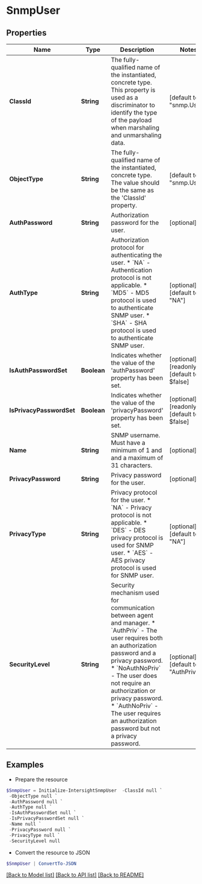 # SnmpUser
## Properties

Name | Type | Description | Notes
------------ | ------------- | ------------- | -------------
**ClassId** | **String** | The fully-qualified name of the instantiated, concrete type. This property is used as a discriminator to identify the type of the payload when marshaling and unmarshaling data. | [default to "snmp.User"]
**ObjectType** | **String** | The fully-qualified name of the instantiated, concrete type. The value should be the same as the &#39;ClassId&#39; property. | [default to "snmp.User"]
**AuthPassword** | **String** | Authorization password for the user. | [optional] 
**AuthType** | **String** | Authorization protocol for authenticating the user. * &#x60;NA&#x60; - Authentication protocol is not applicable. * &#x60;MD5&#x60; - MD5 protocol is used to authenticate SNMP user. * &#x60;SHA&#x60; - SHA protocol is used to authenticate SNMP user. | [optional] [default to "NA"]
**IsAuthPasswordSet** | **Boolean** | Indicates whether the value of the &#39;authPassword&#39; property has been set. | [optional] [readonly] [default to $false]
**IsPrivacyPasswordSet** | **Boolean** | Indicates whether the value of the &#39;privacyPassword&#39; property has been set. | [optional] [readonly] [default to $false]
**Name** | **String** | SNMP username. Must have a minimum of 1 and and a maximum of 31 characters. | [optional] 
**PrivacyPassword** | **String** | Privacy password for the user. | [optional] 
**PrivacyType** | **String** | Privacy protocol for the user. * &#x60;NA&#x60; - Privacy protocol is not applicable. * &#x60;DES&#x60; - DES privacy protocol is used for SNMP user. * &#x60;AES&#x60; - AES privacy protocol is used for SNMP user. | [optional] [default to "NA"]
**SecurityLevel** | **String** | Security mechanism used for communication between agent and manager. * &#x60;AuthPriv&#x60; - The user requires both an authorization password and a privacy password. * &#x60;NoAuthNoPriv&#x60; - The user does not require an authorization or privacy password. * &#x60;AuthNoPriv&#x60; - The user requires an authorization password but not a privacy password. | [optional] [default to "AuthPriv"]

## Examples

- Prepare the resource
```powershell
$SnmpUser = Initialize-IntersightSnmpUser  -ClassId null `
 -ObjectType null `
 -AuthPassword null `
 -AuthType null `
 -IsAuthPasswordSet null `
 -IsPrivacyPasswordSet null `
 -Name null `
 -PrivacyPassword null `
 -PrivacyType null `
 -SecurityLevel null
```

- Convert the resource to JSON
```powershell
$SnmpUser | ConvertTo-JSON
```

[[Back to Model list]](../README.md#documentation-for-models) [[Back to API list]](../README.md#documentation-for-api-endpoints) [[Back to README]](../README.md)


